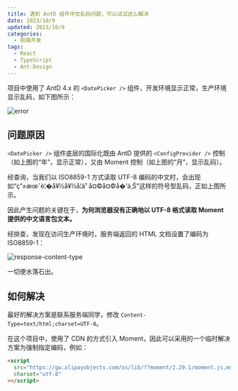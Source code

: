 ```yaml
---
title: 遇到 AntD 组件中文乱码问题，可以试试这么解决
date: 2023/10/9
updated: 2023/10/9
categories:
  - 前端开发
tags:
  - React
  - TypeScript
  - Ant-Design
---
```


项目中使用了 AntD 4.x 的 `<DatePicker />` 组件，开发环境显示正常，生产环境显示乱码，如下图所示：

![error](https://cdn.jsdelivr.net/gh/lolipopj/LolipopJ.github.io/2023/10/08/antd-comp-garbled-characters/error.png)

## 问题原因

`<DatePicker />` 组件底层的国际化既由 AntD 提供的 `<ConfigProvider />` 控制（如上图的“年”，显示正常），又由 Moment 控制（如上图的“月”，显示乱码）。

经查询，当我们以 ISO8859-1 方式读取 UTF-8 编码的中文时，会出现如“ç”±æœˆè¦�å¥½å¥½å­¦ä¹ å¤©å¤©å�‘ä¸Š”这样的符号型乱码，正如上图所示。

因此产生问题的关键在于，**为何浏览器没有正确地以 UTF-8 格式读取 Moment 提供的中文语言包文本。**

经排查，发现在访问生产环境时，服务端返回的 HTML 文档设置了编码为 ISO8859-1：

![response-content-type](https://cdn.jsdelivr.net/gh/lolipopj/LolipopJ.github.io/2023/10/08/antd-comp-garbled-characters/response-content-type.png)

一切便水落石出。

## 如何解决

最好的解决方案是联系服务端同学，修改 `Content-Type=text/html;charset=UTF-8`。

在这个项目中，使用了 CDN 的方式引入 Moment，因此可以采用的一个临时解决方案为强制指定编码，例如：

```html
<script
  src="https://gw.alipayobjects.com/os/lib/??moment/2.29.1/moment.js,moment/2.29.1/locale/zh-cn.js"
  charset="utf-8"
></script>
```
